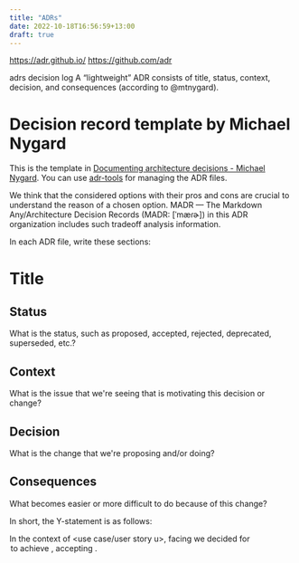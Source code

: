 ```yaml
---
title: "ADRs"
date: 2022-10-18T16:56:59+13:00
draft: true
---
```


https://adr.github.io/
https://github.com/adr

adrs 
decision log
A “lightweight” ADR consists of title, status, context, decision, and consequences (according to @mtnygard).

# Decision record template by Michael Nygard

This is the template in [Documenting architecture decisions - Michael Nygard](http://thinkrelevance.com/blog/2011/11/15/documenting-architecture-decisions).
You can use [adr-tools](https://github.com/npryce/adr-tools) for managing the ADR files.

We think that the considered options with their pros and cons are crucial to understand the reason of a chosen option. MADR — The Markdown Any/Architecture Decision Records (MADR: [ˈmæɾɚ]) in this ADR organization includes such tradeoff analysis information.


In each ADR file, write these sections:

# Title

## Status

What is the status, such as proposed, accepted, rejected, deprecated, superseded, etc.?

## Context

What is the issue that we're seeing that is motivating this decision or change?

## Decision


What is the change that we're proposing and/or doing?

## Consequences

What becomes easier or more difficult to do because of this change?

In short, the Y-statement is as follows:

In the context of <use case/user story u>, facing <concern c> we decided for <option o> to achieve <quality q>, accepting <downside d>.

